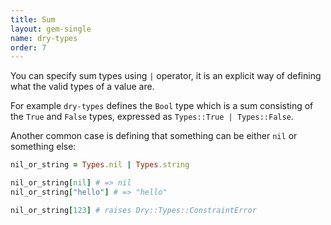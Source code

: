 ```yaml
---
title: Sum
layout: gem-single
name: dry-types
order: 7
---
```


You can specify sum types using `|` operator, it is an explicit way of defining what the valid types of a value are.

For example `dry-types` defines the `Bool` type which is a sum consisting of the `True` and `False` types, expressed as `Types::True | Types::False`.

Another common case is defining that something can be either `nil` or something else:

``` ruby
nil_or_string = Types.nil | Types.string

nil_or_string[nil] # => nil
nil_or_string["hello"] # => "hello"

nil_or_string[123] # raises Dry::Types::ConstraintError
```
